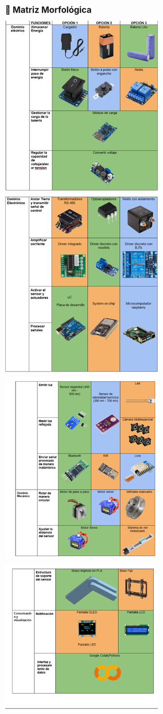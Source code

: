 # 🧩 Matriz Morfológica

![matriz1](../Imagenes/matriz1.png)

![matriz2](../Imagenes/matriz2.png)

![matriz3](../Imagenes/matriz3.png)

![matriz4](../Imagenes/matriz4.png)

---
